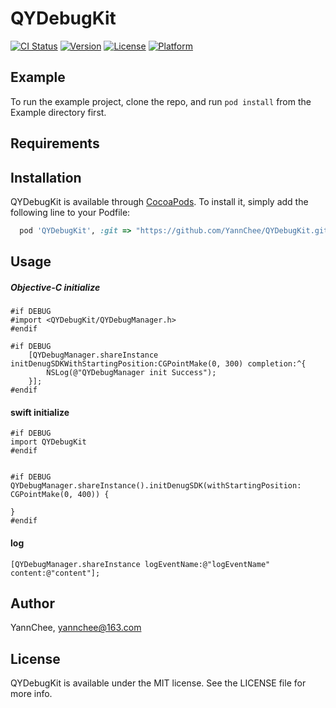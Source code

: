 # QYDebugKit

[![CI Status](https://img.shields.io/travis/YannChee/QYDebugKit.svg?style=flat)](https://travis-ci.org/YannChee/QYDebugKit)
[![Version](https://img.shields.io/cocoapods/v/QYDebugKit.svg?style=flat)](https://cocoapods.org/pods/QYDebugKit)
[![License](https://img.shields.io/cocoapods/l/QYDebugKit.svg?style=flat)](https://cocoapods.org/pods/QYDebugKit)
[![Platform](https://img.shields.io/cocoapods/p/QYDebugKit.svg?style=flat)](https://cocoapods.org/pods/QYDebugKit)

## Example

To run the example project, clone the repo, and run `pod install` from the Example directory first.

## Requirements

## Installation

QYDebugKit is available through [CocoaPods](https://cocoapods.org). To install
it, simply add the following line to your Podfile:

```ruby
  pod 'QYDebugKit', :git => "https://github.com/YannChee/QYDebugKit.git", :configurations => ['Debug']
```
## Usage

##### Objective-C initialize

```
#if DEBUG
#import <QYDebugKit/QYDebugManager.h>
#endif

#if DEBUG
    [QYDebugManager.shareInstance initDenugSDKWithStartingPosition:CGPointMake(0, 300) completion:^{
        NSLog(@"QYDebugManager init Success");
    }];
#endif

```

#### swift initialize
```
#if DEBUG
import QYDebugKit
#endif


#if DEBUG
QYDebugManager.shareInstance().initDenugSDK(withStartingPosition: CGPointMake(0, 400)) {
            
}
#endif
```

#### log
```
[QYDebugManager.shareInstance logEventName:@"logEventName" content:@"content"];
```


## Author

YannChee, yannchee@163.com

## License

QYDebugKit is available under the MIT license. See the LICENSE file for more info.
